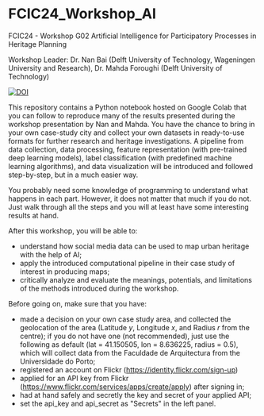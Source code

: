 # FCIC24_Workshop_AI
FCIC24 - Workshop G02 Artificial Intelligence for Participatory Processes in Heritage Planning

Workshop Leader: Dr. Nan Bai (Delft University of Technology, Wageningen University and Research), Dr. Mahda Foroughi (Delft University of Technology)

[![DOI](https://zenodo.org/badge/739395584.svg)](https://zenodo.org/doi/10.5281/zenodo.11093452)


This repository contains a Python notebook hosted on Google Colab that you can follow to reproduce many of the results presented during the workshop presentation by Nan and Mahda. You have the chance to bring in your own case-study city and collect your own datasets in ready-to-use formats for further research and heritage investigations. A pipeline from data collection, data processing, feature representation (with pre-trained deep learning models), label classification (with predefined machine learning algorithms), and data visualization will be introduced and followed step-by-step, but in a much easier way. 

You probably need some knowledge of programming to understand what happens in each part. However, it does not matter that much if you do not. Just walk through all the steps and you will at least have some interesting results at hand.

After this workshop, you will be able to:
*   understand how social media data can be used to map urban heritage with the help of AI;
*   apply the introduced computational pipeline in their case study of interest in producing maps;
*   critically analyze and evaluate the meanings, potentials, and limitations of
the methods introduced during the workshop.

Before going on, make sure that you have:
*   made a decision on your own case study area, and collected the geolocation of the area (Latitude $y$, Longitude $x$, and Radius $r$ from the centre); if you do not have one (not recommended), just use the following as default (lat = 41.150505, lon = 8.636225, radius = 0.5), which will collect data from the Faculdade de Arquitectura from the Universidade do Porto;
*   registered an account on Flickr (https://identity.flickr.com/sign-up)
*   applied for an API key from Flickr (https://www.flickr.com/services/apps/create/apply) after signing in;
*   had at hand safely and secretly the key and secret of your applied API;
*   set the api_key and api_secret as "Secrets" in the left panel.
